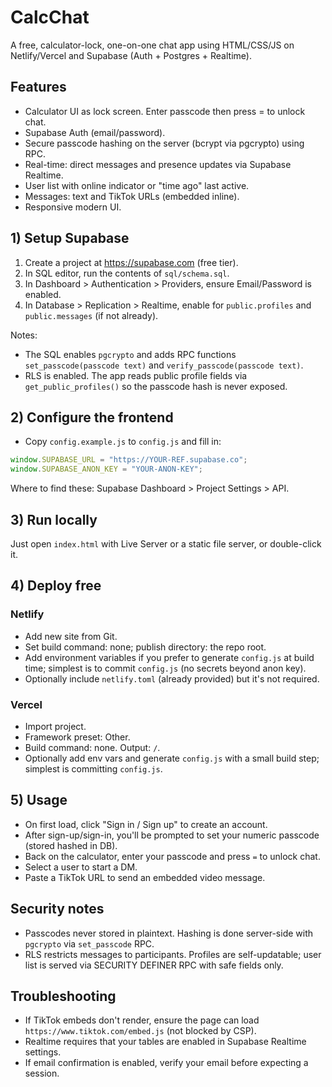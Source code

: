 # CalcChat

A free, calculator-lock, one-on-one chat app using HTML/CSS/JS on Netlify/Vercel and Supabase (Auth + Postgres + Realtime).

## Features

- Calculator UI as lock screen. Enter passcode then press = to unlock chat.
- Supabase Auth (email/password).
- Secure passcode hashing on the server (bcrypt via pgcrypto) using RPC.
- Real-time: direct messages and presence updates via Supabase Realtime.
- User list with online indicator or "time ago" last active.
- Messages: text and TikTok URLs (embedded inline).
- Responsive modern UI.

## 1) Setup Supabase

1. Create a project at https://supabase.com (free tier).
2. In SQL editor, run the contents of `sql/schema.sql`.
3. In Dashboard > Authentication > Providers, ensure Email/Password is enabled.
4. In Database > Replication > Realtime, enable for `public.profiles` and `public.messages` (if not already).

Notes:
- The SQL enables `pgcrypto` and adds RPC functions `set_passcode(passcode text)` and `verify_passcode(passcode text)`.
- RLS is enabled. The app reads public profile fields via `get_public_profiles()` so the passcode hash is never exposed.

## 2) Configure the frontend

- Copy `config.example.js` to `config.js` and fill in:

```js
window.SUPABASE_URL = "https://YOUR-REF.supabase.co";
window.SUPABASE_ANON_KEY = "YOUR-ANON-KEY";
```

Where to find these: Supabase Dashboard > Project Settings > API.

## 3) Run locally

Just open `index.html` with Live Server or a static file server, or double-click it.

## 4) Deploy free

### Netlify

- Add new site from Git.
- Set build command: none; publish directory: the repo root.
- Add environment variables if you prefer to generate `config.js` at build time; simplest is to commit `config.js` (no secrets beyond anon key).
- Optionally include `netlify.toml` (already provided) but it's not required.

### Vercel

- Import project.
- Framework preset: Other.
- Build command: none. Output: `/`.
- Optionally add env vars and generate `config.js` with a small build step; simplest is committing `config.js`.

## 5) Usage

- On first load, click "Sign in / Sign up" to create an account.
- After sign-up/sign-in, you'll be prompted to set your numeric passcode (stored hashed in DB).
- Back on the calculator, enter your passcode and press `=` to unlock chat.
- Select a user to start a DM.
- Paste a TikTok URL to send an embedded video message.

## Security notes

- Passcodes never stored in plaintext. Hashing is done server-side with `pgcrypto` via `set_passcode` RPC.
- RLS restricts messages to participants. Profiles are self-updatable; user list is served via SECURITY DEFINER RPC with safe fields only.

## Troubleshooting

- If TikTok embeds don't render, ensure the page can load `https://www.tiktok.com/embed.js` (not blocked by CSP).
- Realtime requires that your tables are enabled in Supabase Realtime settings.
- If email confirmation is enabled, verify your email before expecting a session.
